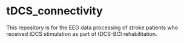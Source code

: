 # tDCS_connectivity
This repository is for the EEG data processing of stroke patients who received tDCS stimulation as part of tDCS-BCI rehabilitation. 
